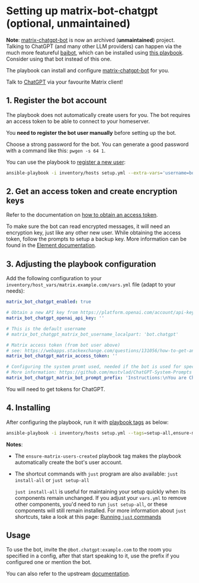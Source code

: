 # Setting up matrix-bot-chatgpt (optional, unmaintained)

**Note**: [matrix-chatgpt-bot](https://github.com/matrixgpt/matrix-chatgpt-bot) is now an archived (**unmaintained**) project. Talking to ChatGPT (and many other LLM providers) can happen via the much more featureful [baibot](https://github.com/etkecc/baibot), which can be installed using [this playbook](configuring-playbook-bot-baibot.md). Consider using that bot instead of this one.

The playbook can install and configure [matrix-chatgpt-bot](https://github.com/matrixgpt/matrix-chatgpt-bot) for you.

Talk to [ChatGPT](https://openai.com/blog/chatgpt/) via your favourite Matrix client!

## 1. Register the bot account

The playbook does not automatically create users for you. The bot requires an access token to be able to connect to your homeserver.

You **need to register the bot user manually** before setting up the bot.

Choose a strong password for the bot. You can generate a good password with a command like this: `pwgen -s 64 1`.

You can use the playbook to [register a new user](registering-users.md):

```sh
ansible-playbook -i inventory/hosts setup.yml --extra-vars='username=bot.chatgpt password=PASSWORD_FOR_THE_BOT admin=no' --tags=register-user
```


## 2. Get an access token and create encryption keys

Refer to the documentation on [how to obtain an access token](obtaining-access-tokens.md).

To make sure the bot can read encrypted messages, it will need an encryption key, just like any other new user. While obtaining the access token, follow the prompts to setup a backup key. More information can be found in the [Element documentation](https://element.io/help#encryption6).


## 3. Adjusting the playbook configuration

Add the following configuration to your `inventory/host_vars/matrix.example.com/vars.yml` file (adapt to your needs):

```yaml
matrix_bot_chatgpt_enabled: true

# Obtain a new API key from https://platform.openai.com/account/api-keys
matrix_bot_chatgpt_openai_api_key: ''

# This is the default username
# matrix_bot_chatgpt_matrix_bot_username_localpart: 'bot.chatgpt'

# Matrix access token (from bot user above)
# see: https://webapps.stackexchange.com/questions/131056/how-to-get-an-access-token-for-element-riot-matrix
matrix_bot_chatgpt_matrix_access_token: ''

# Configuring the system promt used, needed if the bot is used for special tasks.
# More information: https://github.com/mustvlad/ChatGPT-System-Prompts
matrix_bot_chatgpt_matrix_bot_prompt_prefix: 'Instructions:\nYou are ChatGPT, a large language model trained by OpenAI.'

```

You will need to get tokens for ChatGPT.


## 4. Installing

After configuring the playbook, run it with [playbook tags](playbook-tags.md) as below:

<!-- NOTE: let this conservative command run (instead of install-all) to make it clear that failure of the command means something is clearly broken. -->
```sh
ansible-playbook -i inventory/hosts setup.yml --tags=setup-all,ensure-matrix-users-created,start
```

**Notes**:

- The `ensure-matrix-users-created` playbook tag makes the playbook automatically create the bot's user account.

- The shortcut commands with `just` program are also available: `just install-all` or `just setup-all`

  `just install-all` is useful for maintaining your setup quickly when its components remain unchanged. If you adjust your `vars.yml` to remove other components, you'd need to run `just setup-all`, or these components will still remain installed. For more information about `just` shortcuts, take a look at this page: [Running `just` commands](just.md)

## Usage

To use the bot, invite the `@bot.chatgpt:example.com` to the room you specified in a config, after that start speaking to it, use the prefix if you configured one or mention the bot.

You can also refer to the upstream [documentation](https://github.com/matrixgpt/matrix-chatgpt-bot).
